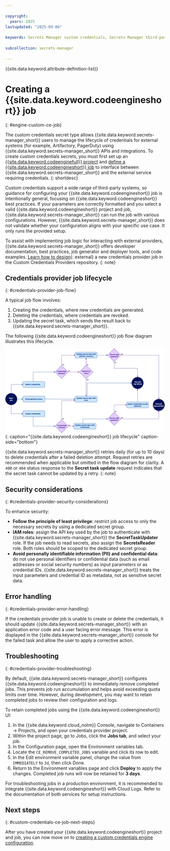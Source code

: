 ```yaml
---

copyright:
  years: 2025
lastupdated: "2025-09-06"

keywords: Secrets Manager custom credentials, Secrets Manager third-party

subcollection: secrets-manager

---
```


{{site.data.keyword.attribute-definition-list}}

# Creating a {{site.data.keyword.codeengineshort}} job
{: #engine-custom-ce-job}

The custom credentials secret type allows {{site.data.keyword.secrets-manager_short}} users to manage the lifecycle of credentials for external systems (for example, Artifactory, PagerDuty) using {{site.data.keyword.secrets-manager_short}} APIs and integrations. To create custom credentials secrets, you must first set up an [ {{site.data.keyword.codeenginefull}} project](/docs/codeengine?topic=codeengine-manage-project#create-a-project) and [define a {{site.data.keyword.codeengineshort}} job](/docs/codeengine?topic=codeengine-job-plan) to interface between {{site.data.keyword.secrets-manager_short}} and the external service requiring credentials.
{: shortdesc}

Custom credentials support a wide range of third-party systems, so guidance for configuring your {{site.data.keyword.codeengineshort}} job is intentionally general, focusing on {{site.data.keyword.codeengineshort}} best practices. If your parameters are correctly formatted and you select a valid {{site.data.keyword.codeengineshort}} project and job, {{site.data.keyword.secrets-manager_short}} can run the job with various configurations. However, {{site.data.keyword.secrets-manager_short}} does not validate whether your configuration aligns with your specific use case. It only runs the provided setup.

To assist with implementing job logic for interacting with external providers, {{site.data.keyword.secrets-manager_short}} offers developer documentation, best practices, job generator and deployer tools, and code examples. [Learn how to design](https://github.com/IBM/secrets-manager-custom-credentials-providers/tree/main?tab=readme-ov-file#designing-a-new-credentials-provider-job){: external} a new credentials provider job in the Custom Credentials Providers repository.
{: note}

## Credentials provider job lifecycle
{: #credentials-provider-job-flow}

A typical job flow involves:

1. Creating the credentials, where new credentials are generated.
2. Deleting the credentials, where credentials are revoked.
3. Updating the secret task, which sends the result back to {{site.data.keyword.secrets-manager_short}}.

The following {{site.data.keyword.codeengineshort}} job flow diagram illustrates this lifecycle.

![The diagram shows the lifecycle of a {{site.data.keyword.codeengineshort}} credentials provider job.](/images/custom-credentials-ce-job-lifecycle-diagram.drawio.svg){: caption="{{site.data.keyword.codeengineshort}} job lifecycle" caption-side="bottom"}

{{site.data.keyword.secrets-manager_short}} retries daily (for up to 10 days) to delete credentials after a failed deletion attempt. Request retries are recommended when applicable but omitted in the flow diagram for clarity. A `400` or `404` status response to the **Secret task update** request indicates that the secret task cannot be updated by a retry.
{: note}


## Security considerations
{: #credentials-provider-security-considerations}

To enhance security:

* **Follow the principle of least privilege**: restrict job access to only the necessary secrets by using a dedicated secret group.
* **IAM roles**: assign the API key used by the job to authenticate with {{site.data.keyword.secrets-manager_short}} the **SecretTaskUpdater** role. If the job needs to read secrets, also assign the **SecretsReader** role. Both roles should be scoped to the dedicated secret group.
* **Avoid personally identifiable information (PII) and confidential data**: do not use personal identifiers or confidential data (such as email addresses or social security numbers) as input parameters or as credential IDs. {{site.data.keyword.secrets-manager_short}} treats the input parameters and credential ID as metadata, not as sensitive secret data.

## Error handling
{: #credentials-provider-error-handling}

If the credentials provider job is unable to create or delete the credentials, it should update {{site.data.keyword.secrets-manager_short}} with an application error code and a user facing error message. This error is displayed in the {{site.data.keyword.secrets-manager_short}} console for the failed task and allow the user to apply a corrective action.

## Troubleshooting
{: #credentials-provider-troubleshooting}

By default, {{site.data.keyword.secrets-manager_short}} configures {{site.data.keyword.codeengineshort}} to immediately remove completed jobs. This prevents job run accumulation and helps avoid exceeding quota limits over time.
However, during development, you may want to retain completed jobs to review their configuration and logs.

To retain completed jobs using the {{site.data.keyword.codeengineshort}} UI:
1. In the {{site.data.keyword.cloud_notm}} Console, navigate to Containers → Projects, and open your credentials provider project.
2. Within the project page, go to Jobs, click the **Jobs tab**, and select your job.
3. In the Configuration page, open the Environment variables tab.
4. Locate the `CE_REMOVE_COMPLETED_JOBS` variable and click its row to edit.
5. In the Edit environment variable panel, change the value from `IMMEDIATELY` to `3d`, then click Done.
6. Return to the Environment variables page and click **Deploy** to apply the changes. Completed job runs will now be retained for **3 days**.

For troubleshooting jobs in a production environment, it is recommended to integrate {{site.data.keyword.codeengineshort}} with Cloud Logs. Refer to the documentation of both services for setup instructions.

## Next steps
{: #custom-credentials-ce-job-next-steps}

After you have created your {{site.data.keyword.codeengineshort}} project and job, you can now move on to [creating a custom credentials engine configuration](/docs/secrets-manager?topic=secrets-manager-custom-credentials-config).
